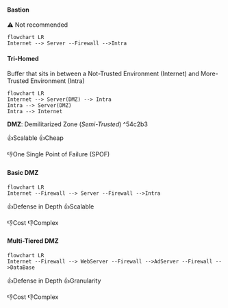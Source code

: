 
#### Bastion
⚠ Not recommended

```mermaid
flowchart LR
Internet --> Server --Firewall -->Intra
```

#### Tri-Homed
Buffer that sits in between a Not-Trusted Environment (Internet) and More-Trusted Environment (Intra)

```mermaid
flowchart LR
Internet --> Server(DMZ) --> Intra
Intra --> Server(DMZ)
Intra --> Internet
```
**DMZ**: Demilitarized Zone (*Semi-Trusted*) ^54c2b3

👍Scalable
👍Cheap

👎One Single Point of Failure (SPOF)
#### Basic DMZ

```mermaid
flowchart LR
Internet --Firewall --> Server --Firewall -->Intra
```

👍Defense in Depth
👍Scalable

👎Cost
👎Complex


#### Multi-Tiered DMZ

```mermaid
flowchart LR
Internet --Firewall --> WebServer --Firewall -->AdServer --Firewall -->DataBase
```

👍Defense in Depth
👍Granularity

👎Cost
👎Complex
